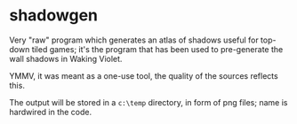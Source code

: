 # shadowgen

Very "raw" program which generates an atlas of shadows useful for top-down tiled games; it's the program that has been used to pre-generate the wall shadows in Waking Violet.

YMMV, it was meant as a one-use tool, the quality of the sources reflects this.

The output will be stored in a `c:\temp` directory, in form of png files; name is hardwired in the code.
